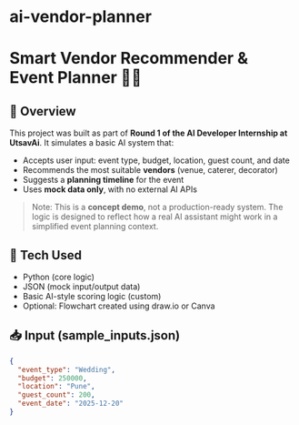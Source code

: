 # ai-vendor-planner
# Smart Vendor Recommender & Event Planner 🤖🎉

## 📌 Overview

This project was built as part of **Round 1 of the AI Developer Internship at UtsavAi**. It simulates a basic AI system that:

- Accepts user input: event type, budget, location, guest count, and date
- Recommends the most suitable **vendors** (venue, caterer, decorator)
- Suggests a **planning timeline** for the event
- Uses **mock data only**, with no external AI APIs

> Note: This is a **concept demo**, not a production-ready system. The logic is designed to reflect how a real AI assistant might work in a simplified event planning context.

## 🔧 Tech Used
- Python (core logic)
- JSON (mock input/output data)
- Basic AI-style scoring logic (custom)
- Optional: Flowchart created using draw.io or Canva

## 📥 Input (sample_inputs.json)

```json
{
  "event_type": "Wedding",
  "budget": 250000,
  "location": "Pune",
  "guest_count": 200,
  "event_date": "2025-12-20"
}
